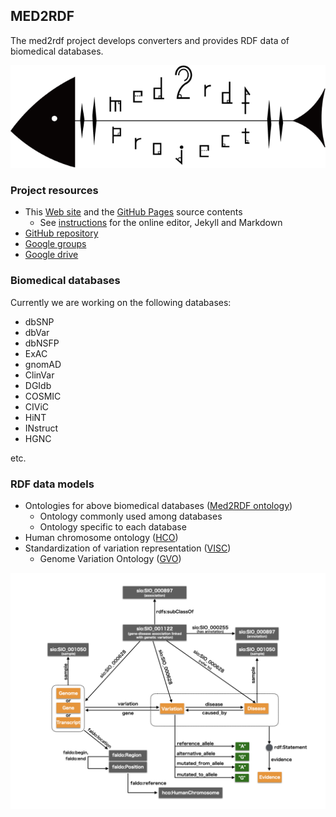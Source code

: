 ## MED2RDF

The med2rdf project develops converters and provides RDF data of biomedical databases.

![](assets/med2rdf_logo.png)

### Project resources

* This [Web site](http://www.med2rdf.org/) and the [GitHub Pages](https://github.com/med2rdf/website) source contents
  * See [instructions](USAGE) for the online editor, Jekyll and Markdown
* [GitHub repository](https://github.com/med2rdf)
* [Google groups](https://groups.google.com/forum/#!forum/med2rdf)
* [Google drive](https://drive.google.com/open?id=0B-rUd_Q0C7HvdmJaaVBoT1QtSTA)

### Biomedical databases

Currently we are working on the following databases:

* dbSNP
* dbVar
* dbNSFP
* ExAC
* gnomAD
* ClinVar
* DGIdb
* COSMIC
* CIViC
* HiNT
* INstruct
* HGNC

etc.

### RDF data models

* Ontologies for above biomedical databases ([Med2RDF ontology](https://github.com/med2rdf/med2rdf-ontology))
  * Ontology commonly used among databases
  * Ontology specific to each database
* Human chromosome ontology ([HCO](https://github.com/med2rdf/hco))
* Standardization of variation representation ([VISC](https://github.com/dbcls/visc))
  * Genome Variation Ontology ([GVO](http://genome-variation.org/resource/gvo))

![](https://github.com/med2rdf/med2rdf-ontology/blob/master/med2rdf-model_20190718.png)
